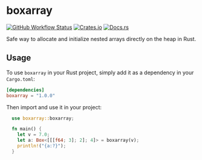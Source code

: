 # boxarray
[![GitHub Workflow Status](https://img.shields.io/github/actions/workflow/status/xayon40-12/boxarray/rust.yml?label=build/tests&logo=github)](https://github.com/xayon40-12/boxarray/actions)
[![Crates.io](https://img.shields.io/crates/d/boxarray)](https://crates.io/crates/boxarray)
[![Docs.rs](https://docs.rs/boxarray/badge.svg)](https://docs.rs/boxarray)

Safe way to allocate and initialize nested arrays directly on the heap in Rust.  

## Usage

To use `boxarray` in your Rust project, simply add it as a dependency in your `Cargo.toml`:
```toml
[dependencies]
boxarray = "1.0.0"
```
Then import and use it in your project:
```rust
  use boxarray::boxarray;

  fn main() {
    let v = 7.0;
    let a: Box<[[[f64; 3]; 2]; 4]> = boxarray(v);
    println!("{a:?}");
  }
```
